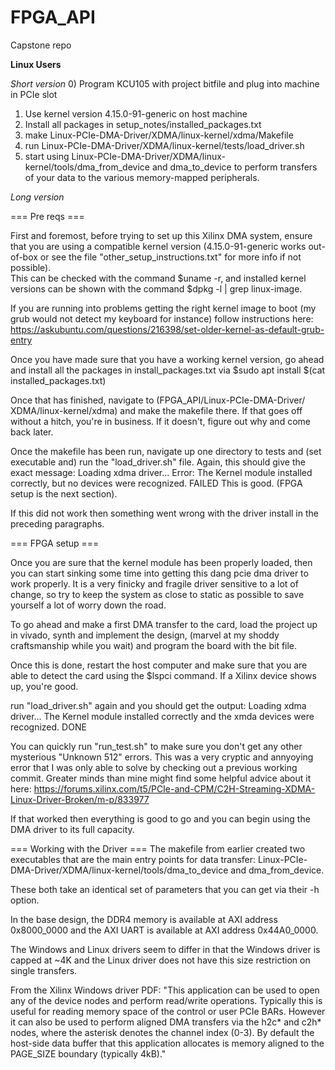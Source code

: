 # FPGA_API
Capstone repo

**Linux Users**

*Short version*
0) Program KCU105 with project bitfile and plug into machine in PCIe slot
1) Use kernel version 4.15.0-91-generic on host machine
2) Install all packages in setup_notes/installed_packages.txt
3) make Linux-PCIe-DMA-Driver/XDMA/linux-kernel/xdma/Makefile
4) run Linux-PCIe-DMA-Driver/XDMA/linux-kernel/tests/load_driver.sh
5) start using Linux-PCIe-DMA-Driver/XDMA/linux-kernel/tools/dma_from_device
and dma_to_device to perform transfers of your data to the various
memory-mapped peripherals. 

*Long version*

=== Pre reqs ===

First and foremost, before trying to set up this Xilinx DMA system,
ensure that you are using a compatible kernel version
(4.15.0-91-generic works out-of-box or see the file 
"other_setup_instructions.txt" for more info if not possible).  
This can be checked with the command $uname -r, and installed kernel
versions can be shown with the command $dpkg -l | grep linux-image.

If you are running into problems getting the right kernel image to
boot (my grub would not detect my keyboard for instance) follow
instructions here:
https://askubuntu.com/questions/216398/set-older-kernel-as-default-grub-entry

Once you have made sure that you have a working kernel version, go ahead and
install all the packages in install_packages.txt via 
$sudo apt install $(cat installed_packages.txt)

Once that has finished, navigate to (FPGA_API/Linux-PCIe-DMA-Driver/
XDMA/linux-kernel/xdma) and make the makefile there.  If that goes off
without a hitch, you're in business.  If it doesn't, figure out why and come
back later.

Once the makefile has been run, navigate up one directory to tests and 
(set executable and) run the "load_driver.sh" file.  Again, this should give
the exact message:
Loading xdma driver...
Error: The Kernel module installed correctly, but no devices were recognized.
 FAILED
This is good. (FPGA setup is the next section).

If this did not work then something went wrong with the driver install in the
preceding paragraphs.

===  FPGA setup ===

Once you are sure that the kernel module has been properly loaded, then you
can start sinking some time into getting this dang pcie dma driver to work
properly.  It is a very finicky and fragile driver sensitive to a lot of
change, so try to keep the system as close to static as possible to save
yourself a lot of worry down the road.

To go ahead and make a first DMA transfer to the card, load the project
up in vivado, synth and implement the design, (marvel at my shoddy
craftsmanship while you wait) and program the board with the bit file.

Once this is done, restart the host computer and make sure that you
are able to detect the card using the $lspci command.  If a Xilinx
device shows up, you're good.

run "load_driver.sh" again and you should get the output:
Loading xdma driver...
The Kernel module installed correctly and the xmda devices were recognized.
 DONE

You can quickly run "run_test.sh" to make sure you don't get any other
mysterious "Unknown 512" errors.  This was a very cryptic and annyoying error
that I was only able to solve by checking out a previous working commit.
Greater minds than mine might find some helpful advice about it here:
https://forums.xilinx.com/t5/PCIe-and-CPM/C2H-Streaming-XDMA-Linux-Driver-Broken/m-p/833977

If that worked then everything is good to go and you can begin using the DMA
driver to its full capacity.

=== Working with the Driver ===
The makefile from earlier created two executables that are the main entry
points for data transfer:
Linux-PCIe-DMA-Driver/XDMA/linux-kernel/tools/dma_to_device and dma_from_device.

These both take an identical set of parameters that you can get via their
-h option.

In the base design, the DDR4 memory is available at AXI address 0x8000_0000
and the AXI UART is available at AXI address 0x44A0_0000.

The Windows and Linux drivers seem to differ in that the Windows driver is
capped at ~4K and the Linux driver does not have this size restriction on
single transfers.

From the Xilinx Windows driver PDF:
"This application can be used to open any of the device nodes and perform
read/write operations. Typically this is useful for reading memory space of
the control or user PCIe BARs. However it can also be used to perform aligned
DMA transfers via the h2c* and c2h* nodes, where the asterisk denotes the
channel index (0-3). By default the host-side data buffer that this application
allocates is memory aligned to the PAGE_SIZE boundary (typically 4kB)."

